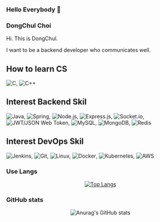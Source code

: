 ### Hello Everybody  👋

<!--
**dc-choi/dc-choi** is a ✨ _special_ ✨ repository because its `README.md` (this file) appears on your GitHub profile.

Here are some ideas to get you started:

- 🔭 I’m currently working on ...
- 🌱 I’m currently learning ...
- 👯 I’m looking to collaborate on ...
- 🤔 I’m looking for help with ...
- 💬 Ask me about ...
- 📫 How to reach me: ...
- 😄 Pronouns: ...
- ⚡ Fun fact: ...
-->

<!--
<div align=center>
  
[![Hits](https://hits.seeyoufarm.com/api/count/incr/badge.svg?url=https%3A%2F%2Fgithub.com%2Fcyheum&count_bg=%2379C83D&title_bg=%23555555&icon=&icon_color=%23E7E7E7&title=hits&edge_flat=false)](https://hits.seeyoufarm.com) 
</div>
-->

### DongChul Choi
Hi. This is DongChul.

I want to be a backend developer who communicates well.

## How to learn CS
<img alt="C" src="https://img.shields.io/badge/C-%2300599C.svg?style=flat-square&amp;logo=c&amp;logoColor=white">, 
<img alt="C++" src="https://img.shields.io/badge/C++-%2300599C.svg?style=flat-square&amp;logo=c%2B%2B&amp;logoColor=white">

## Interest Backend Skil
<img alt="Java" src="https://img.shields.io/badge/Java-%23ED8B00.svg?style=flat-square&amp;logo=java&amp;logoColor=white">, 
<img alt="Spring" src="https://img.shields.io/badge/Spring-%236DB33F.svg?style=flat-square&amp;logo=spring&amp;logoColor=white">, 
<img alt="Node.js" src="https://img.shields.io/badge/Node.js-6DA55F?style=flat-square&amp;logo=node.js&amp;logoColor=white">, 
<img alt="Express.js" src="https://img.shields.io/badge/Express.js-%23404d59.svg?style=flat-square&amp;logo=express&amp;logoColor=%2361DAFB">, 
<img alt="Socket.io" src="https://img.shields.io/badge/Socket.io-black?style=flat-square&amp;logo=socket.io&amp;badgeColor=010101">, 
<img alt="JWT/JSON Web Token" src="https://img.shields.io/badge/JWT-black?style=flat-square&amp;logo=JSON%20web%20tokens">, 
<img alt="MySQL" src="https://img.shields.io/badge/mysql-%2300f.svg?style=flat-square&amp;logo=mysql&amp;logoColor=white">, 
<img alt="MongoDB" src="https://img.shields.io/badge/MongoDB-%234ea94b.svg?style=flat-square&amp;logo=mongodb&amp;logoColor=white">, 
<img alt="Redis" src="https://img.shields.io/badge/redis-%23DD0031.svg?style=flat-square&amp;logo=redis&amp;logoColor=white"> 

## Interest DevOps Skil
<img alt="Jenkins" src="https://img.shields.io/badge/Jenkins-%232C5263.svg?style=flat-square&amp;logo=jenkins&amp;logoColor=white">, 
<img alt="Git" src="https://img.shields.io/badge/Git-%23F05033.svg?style=flat-square&amp;logo=git&amp;logoColor=white">, 
<img alt="Linux" src="https://img.shields.io/badge/Linux-FCC624?style=flat-square&amp;logo=linux&amp;logoColor=black">, 
<img alt="Docker" src="https://img.shields.io/badge/Docker-%230db7ed.svg?style=flat-square&amp;logo=docker&amp;logoColor=white">, 
<img alt="Kubernetes" src="https://img.shields.io/badge/Kubernetes-%23326ce5.svg?style=flat-square&amp;logo=kubernetes&amp;logoColor=white">, 
<img alt="AWS" src="https://img.shields.io/badge/AWS-%23FF9900.svg?style=flat-square&amp;logo=amazon-aws&amp;logoColor=white">

### Use Langs
<div align=center>
  
[![Top Langs](https://github-readme-stats.vercel.app/api/top-langs/?username=dc-choi&layout=compact)](https://github.com/anuraghazra/github-readme-stats)
</div>

### GitHub stats
<div align=center>
  
![Anurag's GitHub stats](https://github-readme-stats.vercel.app/api?username=dc-choi&show_icons=true&theme=flag-india)
</div>
